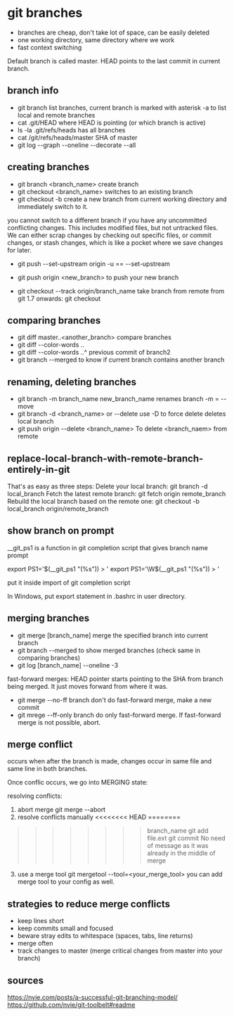 # git branches
- branches are cheap, don't take lot of space, can be easily deleted
- one working directory, same directory where we work
- fast context switching


Default branch is called master.
HEAD points to the last commit in current branch.

## branch info
* git branch
list branches, current branch is marked with asterisk
-a to list local and remote branches
* cat .git/HEAD
where HEAD is pointing (or which branch is active)
* ls -la .git/refs/heads
has all branches
* cat /git/refs/heads/master
SHA of master
* git log --graph --oneline --decorate --all


## creating branches
* git branch <branch_name>
create branch
* git checkout <branch_name>
switches to an existing branch
* git checkout -b <name>
create a new branch from current working directory and immediately switch to it.

you cannot switch to a different branch if you have any uncommitted conflicting changes. This includes modified files, but not untracked files. We can either scrap changes by checking out specific files, or commit changes, or stash changes, which is like a pocket where we save changes for later.

* git push --set-upstream origin <branch>
-u == --set-upstream
* git push origin <new_branch>
to push your new branch

* git checkout --track origin/branch_name
take branch from remote
from git 1.7 onwards: git checkout <branchName>

## comparing branches
* git diff master..<another_branch>
compare branches
* git diff --color-words <branch1>..<branch2>
* git diff --color-words <branch1>..<branch2>^
previous commit of branch2
* git branch --merged
to know if current branch contains another branch


## renaming, deleting branches
* git branch -m branch_name new_branch_name
renames branch
-m = --move
* git branch -d <branch_name>
or --delete
use -D to force delete
deletes local branch
* git push origin --delete <branch_name>
To delete <branch_naem> from remote

## replace-local-branch-with-remote-branch-entirely-in-git
That's as easy as three steps:
Delete your local branch: git branch -d local_branch
Fetch the latest remote branch: git fetch origin remote_branch
Rebuild the local branch based on the remote one: git checkout -b local_branch origin/remote_branch

## show branch on prompt
__git_ps1 is a function in git completion script that gives branch name prompt

export PS1='$(__git_ps1 "(%s")) > '
export PS1='\W$(__git_ps1 "(%s")) > '

put it inside import of git completion script

In Windows, put export statement in .bashrc in user directory.

## merging branches
* git merge [branch_name]
merge the specified branch into current branch
* git branch --merged
to show merged branches (check same in comparing branches)
* git log [branch_name] --oneline -3

fast-forward merges: HEAD pointer starts pointing to the SHA from branch being merged. It just moves forward from where it was.

* git merge --no-ff branch
don't do fast-forward merge, make a new commit
* git mrege --ff-only branch
do only fast-forward merge. If fast-forward merge is not possible, abort.

## merge conflict
occurs when after the branch is made, changes occur in same file and same line in both branches.

Once conflic occurs, we go into MERGING state:

resolving conflicts:
1. abort merge
git merge --abort
2. resolve conflicts manually
<<<<<<<< HEAD
========
>>>>>>>> branch_name
git add file.ext
git commit
No need of message as it was already in the middle of merge
3. use a merge tool
git mergetool --tool=<your_merge_tool>
you can add merge tool to your config as well.

## strategies to reduce merge conflicts
* keep lines short
* keep commits small and focused
* beware stray edits to whitespace (spaces, tabs, line returns)
* merge often
* track changes to master (merge critical changes from master into your branch)


## sources
https://nvie.com/posts/a-successful-git-branching-model/
https://github.com/nvie/git-toolbelt#readme



